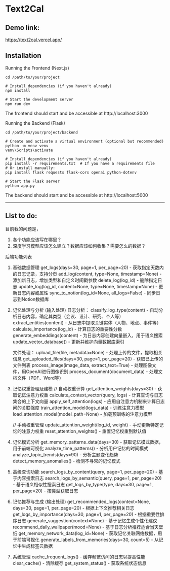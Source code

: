 # Text2Cal
## Demo link:
https://text2cal.vercel.app/

## Installation
Running the Frontend (Next.js)
```
cd /path/to/your/project

# Install dependencies (if you haven't already)
npm install

# Start the development server
npm run dev
```
The frontend should start and be accessible at http://localhost:3000

Running the Backend (Flask)
```
cd /path/to/your/project/backend

# Create and activate a virtual environment (optional but recommended)
python -m venv venv
venv\Scripts\activate

# Install dependencies (if you haven't already)
pip install -r requirements.txt  # If you have a requirements file
# Or install manually:
pip install flask requests flask-cors openai python-dotenv

# Start the Flask server
python app.py
```
The backend should start and be accessible at http://localhost:5000

---
## List to do:
目前我的问题是，
1. 各个功能应该写在哪里？
2. 深度学习模型应该怎么建立？数据应该如何收集？需要怎么的数据？

后端功能列表

1. 基础数据管理
   get_logs(days=30, page=1, per_page=20) - 获取指定天数内的日志记录，支持分页
   add_log(content, type=None, timestamp=None) - 添加新日志，增加类型和自定义时间戳参数
   delete_log(log_id) - 删除指定日志
   update_log(log_id, content=None, type=None, timestamp=None) - 更新日志内容或属性
   sync_to_notion(log_id=None, all_logs=False) - 同步日志到Notion数据库

2. 记忆处理与分析 (输入处理)
   日志分析：
   classify_log_type(content) - 自动分析日志内容，确定其类型（会议、设计、研究、个人等）
   extract_entities(content) - 从日志中提取关键实体（人物、地点、事件等）
   calculate_importance(log_id) - 计算日志的重要性分数
   generate_embeddings(content) - 为日志内容创建向量嵌入，用于语义搜索
   update_vector_database() - 更新并维护向量数据库索引

   文件处理：
   upload_file(file, metadata=None) - 处理上传的文件，提取相关信息
   get_uploaded_files(days=30, page=1, per_page=20) - 获取已上传的文件列表
   process_image(image_data, extract_text=True) - 处理图像文件，用OpenAI进行图像识别
   process_document(document_data) - 处理文档文件（PDF、Word等）

3. 记忆权重管理及建模
   // 自动权重计算
   get_attention_weights(days=30) - 获取记忆注意力权重
   calculate_context_vector(query, logs) - 计算查询与日志集合的上下文向量
   apply_self_attention(logs) - 应用自注意力机制来计算日志间的关联强度
   train_attention_model(logs_data) - 训练注意力模型
   load_attention_model(model_path=None) - 加载预训练的注意力模型
   
   // 手动权重管理
   update_attention_weight(log_id, weight) - 手动更新特定记忆的注意力权重
   reset_attention_weights() - 重置记忆权重到默认值

4. 记忆模式分析
   get_memory_patterns_data(days=30) - 获取记忆模式数据，用于前端可视化
   analyze_time_patterns() - 分析用户记忆的时间模式
   analyze_topic_trends(days=90) - 分析主题变化趋势
   detect_memory_anomalies() - 检测不寻常的记忆模式

5. 高级查询功能
   search_logs_by_content(query, page=1, per_page=20) - 基于内容搜索日志
   search_logs_by_semantic(query, page=1, per_page=20) - 基于语义相似性搜索日志
   get_logs_by_type(type, days=30, page=1, per_page=20) - 按类型获取日志

6. 记忆推荐与生成 (输出处理)
   get_recommended_logs(context=None, days=30, page=1, per_page=20) - 根据上下文推荐相关日志
   get_logs_by_importance(days=30, page=1, per_page=20) - 根据重要性排序日志
   generate_suggestion(context=None) - 基于记忆生成个性化建议
   recommend_daily_wallpaper(mood=None) - 基于日志分析推荐适合当天壁纸
   get_memory_network_data(log_id=None) - 获取记忆关联网络数据，用于前端可视化
   generate_labels_from_memories(days=30, count=5) - 从记忆中生成标签云数据

7. 系统管理
   cache_frequent_logs() - 缓存频繁访问的日志以提高性能
   clear_cache() - 清除缓存
   get_system_status() - 获取系统状态信息